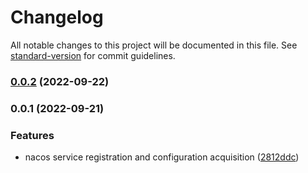 # Changelog

All notable changes to this project will be documented in this file. See [standard-version](https://github.com/conventional-changelog/standard-version) for commit guidelines.

### [0.0.2](https://github.com/drawmoon/infra-nestjs/compare/v0.0.1...v0.0.2) (2022-09-22)

### 0.0.1 (2022-09-21)


### Features

* nacos service registration and configuration acquisition ([2812ddc](https://github.com/drawmoon/infra-nestjs/commit/2812ddcd81df0630485a29db3f1eecffdb08d46f))
